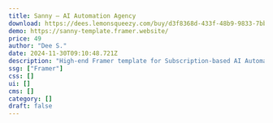 ```yaml
---
title: Sanny — AI Automation Agency
download: https://dees.lemonsqueezy.com/buy/d3f8368d-433f-48b9-9833-7bbfdfd55462
demo: https://sanny-template.framer.website/
price: 49
author: "Dee S."
date: 2024-11-30T09:10:48.721Z
description: "High-end Framer template for Subscription-based AI Automation Agencies. Perfect for launching and scaling AI-driven services for any AI Agency."
ssg: ["Framer"]
css: []
ui: []
cms: []
category: []
draft: false
---
```


